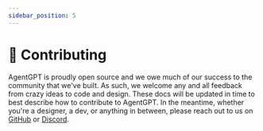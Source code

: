 ```yaml
---
sidebar_position: 5
---
```


# 🤝 Contributing
AgentGPT is proudly open source and we owe much of our success to the community that we've built.
As such, we welcome any and all feedback from crazy ideas to code and design. 
These docs will be updated in time to best describe how to contribute to AgentGPT. 
In the meantime, whether you're a designer, a dev, or anything in between, please reach out to us on [GitHub](https://github.com/FreeGptOrg/AutoGpt-Documentation) or [Discord](https://discord.gg/jdSBAnmdnY).
